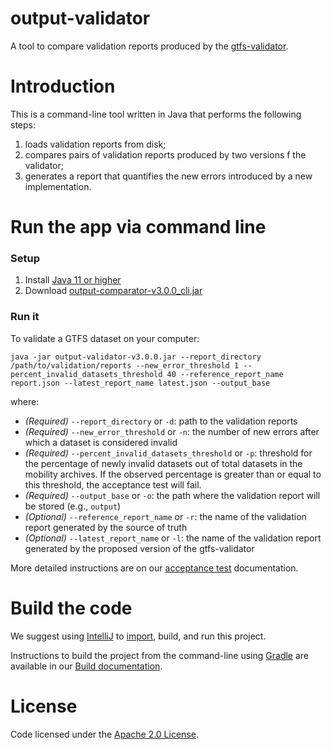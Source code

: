 # output-validator

A tool to compare validation reports produced by the [gtfs-validator](https://www.github.com/MobilityData/gtfs-validator).

# Introduction
This is a command-line tool written in Java that performs the following steps:
1. loads validation reports from disk;
1. compares pairs of validation reports produced by two versions f the validator;  
1. generates a report that quantifies the new errors introduced by a new implementation. 

# Run the app via command line
### Setup
1. Install [Java 11 or higher](https://www.oracle.com/java/technologies/javase-downloads.html)
1. Download [output-comparator-v3.0.0_cli.jar](https://github.com/MobilityData/gtfs-validator/releases/download/v3.0.0/output-comparator-v3.0.0_cli.jar)

### Run it
To validate a GTFS dataset on your computer:

`java -jar output-validator-v3.0.0.jar --report_directory /path/to/validation/reports --new_error_threshold 1 --percent_invalid_datasets_threshold 40 --reference_report_name report.json --latest_report_name latest.json --output_base` 

where:
* *(Required)* `--report_directory` or `-d`: path to the validation reports     
* *(Required)* `--new_error_threshold` or `-n`: the number of new errors after which a dataset is considered invalid   
* *(Required)* `--percent_invalid_datasets_threshold` or `-p`: threshold for the percentage of newly invalid datasets out of total datasets in the mobility archives. If the observed percentage is greater than or equal to this threshold, the acceptance test will fail.
* *(Required)* `--output_base` or `-o`:  the path where the validation report will be stored (e.g., `output`)   
* *(Optional)* `--reference_report_name` or `-r`: the name of the validation report generated by the source of truth   
* *(Optional)* `--latest_report_name` or `-l`: the name of the validation report generated by the proposed version of the gtfs-validator   

More detailed instructions are on our [acceptance test](../docs/ACCEPTANCE_TESTS.md) documentation.

# Build the code
We suggest using [IntelliJ](https://www.jetbrains.com/idea/download/) to [import](https://www.jetbrains.com/help/idea/import-project-or-module-wizard.html), build, and run this project.

Instructions to build the project from the command-line using [Gradle](https://gradle.org/) are available in our [Build documentation](../docs/BUILD.md).

# License
Code licensed under the [Apache 2.0 License](http://www.apache.org/licenses/LICENSE-2.0).
